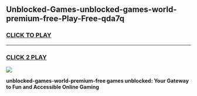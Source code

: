 
## Unblocked-Games-unblocked-games-world-premium-free-Play-Free-qda7q
<h3>
<a href="https://premium76.site?title=unblocked-games-world-premium-free&ref=17A">CLICK TO PLAY</a></h3>
<hr>

<h3>
<a href="https://premium76.site?title=unblocked-games-world-premium-free&ref=17A">CLICK 2 PLAY</a>
  
</h3>

<a href="https://premium76.site?title=unblocked-games-world-premium-free&ref=17A"><img src="https://clearcache.store/games.png"></a>


**unblocked-games-world-premium-free games unblocked: Your Gateway to Fun and Accessible Online Gaming**

